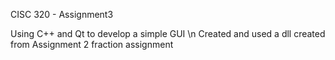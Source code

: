 CISC 320 - Assignment3

Using C++ and Qt to develop a simple GUI \n
Created and used a dll created from Assignment 2 fraction assignment
